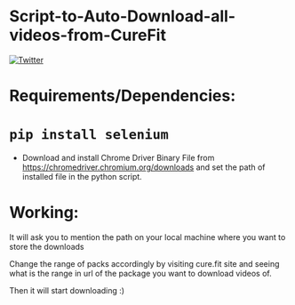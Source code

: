 # Script-to-Auto-Download-all-videos-from-CureFit
[![Twitter](https://img.shields.io/twitter/url/https/twitter.com/aadiltajani.svg?style=social&label=Follow%20%40tajani_aadil)](https://twitter.com/tajani_aadil)

# Requirements/Dependencies:

# `pip install selenium`

- Download and install Chrome Driver Binary File from https://chromedriver.chromium.org/downloads and set the path of installed file in the python script.

# Working:

It will ask you to mention the path on your local machine where you want to store the downloads

Change the range of packs accordingly by visiting cure.fit site and seeing what is the range in url of the package you want to download videos of.

Then it will start downloading :)

